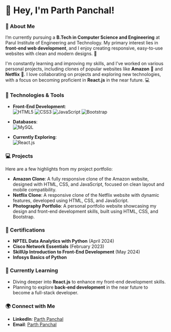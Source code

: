 # 👋 Hey, I'm Parth Panchal!

### 🚀 About Me
I’m currently pursuing a **B.Tech in Computer Science and Engineering** at Parul Institute of Engineering and Technology. My primary interest lies in **front-end web development**, and I enjoy creating responsive, easy-to-use websites with clean and modern designs. 🌟

I'm constantly learning and improving my skills, and I’ve worked on various personal projects, including clones of popular websites like **Amazon** 🛒 and **Netflix** 🎥. I love collaborating on projects and exploring new technologies, with a focus on becoming proficient in **React.js** in the near future. 💻

### 🔧 Technologies & Tools

- **Front-End Development**:  
  ![HTML5](https://img.shields.io/badge/HTML5-E34F26?style=for-the-badge&logo=html5&logoColor=white)
  ![CSS3](https://img.shields.io/badge/CSS3-1572B6?style=for-the-badge&logo=css3&logoColor=white)
  ![JavaScript](https://img.shields.io/badge/JavaScript-F7DF1E?style=for-the-badge&logo=javascript&logoColor=black)
  ![Bootstrap](https://img.shields.io/badge/Bootstrap-563D7C?style=for-the-badge&logo=bootstrap&logoColor=white)

- **Databases**:  
  ![MySQL](https://img.shields.io/badge/MySQL-4479A1?style=for-the-badge&logo=mysql&logoColor=white)

- **Currently Exploring**:  
  ![React.js](https://img.shields.io/badge/React-20232A?style=for-the-badge&logo=react&logoColor=61DAFB)

  
  
  

### 💻 Projects
Here are a few highlights from my project portfolio:

- **Amazon Clone**: A fully responsive clone of the Amazon website, designed with HTML, CSS, and JavaScript, focused on clean layout and mobile compatibility.
- **Netflix Clone**: A responsive clone of the Netflix website with dynamic features, developed using HTML, CSS, and JavaScript.
- **Photography Portfolio**: A personal portfolio website showcasing my design and front-end development skills, built using HTML, CSS, and Bootstrap.

### 📜 Certifications
- **NPTEL Data Analytics with Python** (April 2024)
- **Cisco Network Essentials** (February 2023)
- **SkillUp Introduction to Front-End Development** (May 2024)
- **Infosys Basics of Python**

### 🌱 Currently Learning
- Diving deeper into **React.js** to enhance my front-end development skills.
- Planning to explore **back-end development** in the near future to become a full-stack developer.

### 🌍 Connect with Me
- **LinkedIn**: [Parth Panchal](https://www.linkedin.com/in/parth-panchal-57b917309/?trk=opento_sprofile_goalscard) 
- **Email**: [Parth Panchal](panchal03parth@gmail.com)
